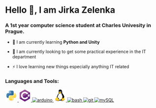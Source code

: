 <h1 allign="center"> Hello 👋, I am Jirka Zelenka</h1>
<h3 allign="center">A 1st year computer science student at Charles Univesity in Prague.</h3>
<p allign="center">

  - 🌱 I am currently learning **Python and Unity**

  - 🔭 I am currently looking to get some practical experience in the IT department

  - ⚡ I love learning new things especially anything IT related
</p>

<h3>Languages and Tools:</h3>
<p align="left">
<a href="https://www.python.org" target="_blank" rel="noreferrer"> <img src="https://raw.githubusercontent.com/devicons/devicon/master/icons/python/python-original.svg" alt="python" width="40" height="40"/> </a> 
<a href="https://www.w3schools.com/cs/" target="_blank" rel="noreferrer"> <img src="https://raw.githubusercontent.com/devicons/devicon/master/icons/csharp/csharp-original.svg" alt="csharp" width="40" height="40"/> </a>
<a href="https://www.arduino.cc/" target="_blank" rel="noreferrer"> <img src="https://cdn.worldvectorlogo.com/logos/arduino-1.svg" alt="arduino" width="40" height="40"/> </a>
<a href="https://www.linux.org/" target="_blank" rel="noreferrer"> <img src="https://raw.githubusercontent.com/devicons/devicon/master/icons/linux/linux-original.svg" alt="linux" width="40" height="40"/> </a> 
<a href="https://www.gnu.org/software/bash/" target="_blank" rel="noreferrer"> <img src="https://www.vectorlogo.zone/logos/gnu_bash/gnu_bash-icon.svg" alt="bash" width="40" height="40"/> 
<a href="https://git-scm.com/" target="_blank" rel="noreferrer"> <img src="https://www.vectorlogo.zone/logos/git-scm/git-scm-icon.svg" alt="git" width="40" height="40"/>  </a>
<a href="https://www.mysql.com/" target="_blank" rel="noreferrer"> <img src="https://f4t2i5h9.rocketcdn.me/wp-content/uploads/2016/11/mysql-logo.png" alt="mySQL" width="40" height="40"/> </a>
</p>
